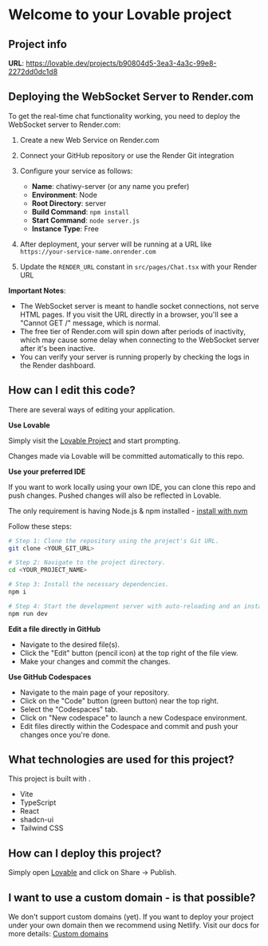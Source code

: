 
# Welcome to your Lovable project

## Project info

**URL**: https://lovable.dev/projects/b90804d5-3ea3-4a3c-99e8-2272dd0dc1d8

## Deploying the WebSocket Server to Render.com

To get the real-time chat functionality working, you need to deploy the WebSocket server to Render.com:

1. Create a new Web Service on Render.com
2. Connect your GitHub repository or use the Render Git integration
3. Configure your service as follows:
   - **Name**: chatiwy-server (or any name you prefer)
   - **Environment**: Node
   - **Root Directory**: server
   - **Build Command**: `npm install`
   - **Start Command**: `node server.js`
   - **Instance Type**: Free

4. After deployment, your server will be running at a URL like `https://your-service-name.onrender.com`
5. Update the `RENDER_URL` constant in `src/pages/Chat.tsx` with your Render URL

**Important Notes**:
- The WebSocket server is meant to handle socket connections, not serve HTML pages. If you visit the URL directly in a browser, you'll see a "Cannot GET /" message, which is normal.
- The free tier of Render.com will spin down after periods of inactivity, which may cause some delay when connecting to the WebSocket server after it's been inactive.
- You can verify your server is running properly by checking the logs in the Render dashboard.

## How can I edit this code?

There are several ways of editing your application.

**Use Lovable**

Simply visit the [Lovable Project](https://lovable.dev/projects/b90804d5-3ea3-4a3c-99e8-2272dd0dc1d8) and start prompting.

Changes made via Lovable will be committed automatically to this repo.

**Use your preferred IDE**

If you want to work locally using your own IDE, you can clone this repo and push changes. Pushed changes will also be reflected in Lovable.

The only requirement is having Node.js & npm installed - [install with nvm](https://github.com/nvm-sh/nvm#installing-and-updating)

Follow these steps:

```sh
# Step 1: Clone the repository using the project's Git URL.
git clone <YOUR_GIT_URL>

# Step 2: Navigate to the project directory.
cd <YOUR_PROJECT_NAME>

# Step 3: Install the necessary dependencies.
npm i

# Step 4: Start the development server with auto-reloading and an instant preview.
npm run dev
```

**Edit a file directly in GitHub**

- Navigate to the desired file(s).
- Click the "Edit" button (pencil icon) at the top right of the file view.
- Make your changes and commit the changes.

**Use GitHub Codespaces**

- Navigate to the main page of your repository.
- Click on the "Code" button (green button) near the top right.
- Select the "Codespaces" tab.
- Click on "New codespace" to launch a new Codespace environment.
- Edit files directly within the Codespace and commit and push your changes once you're done.

## What technologies are used for this project?

This project is built with .

- Vite
- TypeScript
- React
- shadcn-ui
- Tailwind CSS

## How can I deploy this project?

Simply open [Lovable](https://lovable.dev/projects/b90804d5-3ea3-4a3c-99e8-2272dd0dc1d8) and click on Share -> Publish.

## I want to use a custom domain - is that possible?

We don't support custom domains (yet). If you want to deploy your project under your own domain then we recommend using Netlify. Visit our docs for more details: [Custom domains](https://docs.lovable.dev/tips-tricks/custom-domain/)
